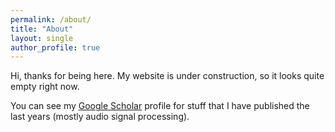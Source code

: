 ```yaml
---
permalink: /about/
title: "About"
layout: single
author_profile: true
---
```


Hi, thanks for being here. My website is under construction, so it looks quite empty right now.

<!--Some of the things I like doing are listed in my [CV](/assets/documents/resume_cv.pdf). -->
 You can see my [Google Scholar](https://scholar.google.com/citations?user=EOJ4vSoAAAAJ&hl=en) profile for stuff that I have published the last years (mostly audio signal processing).
